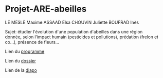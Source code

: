 # Projet-ARE-abeilles

LE MESLE Maxime
ASSAAD Elsa
CHOUVIN Juliette
BOUFRAD Inès


Sujet: étudier l'évolution d'une population d'abeilles dans une région donnée, selon l'impact humain (pesticides et pollutions), prédation (frelon et co...), présence de fleurs...

Lien du [programme](https://github.com/are-mipiA1A2/Projet-ARE-abeilles/blob/master/Simulation%20Abeilles.py)

Lien du [dossier](https://github.com/are-mipiA1A2/Projet-ARE-abeilles/blob/master/Dossier%20ARE.odt)

Lien de la [diapo](https://github.com/are-mipiA1A2/Projet-ARE-abeilles/blob/master/ARE%20DIAPO(1).pptx)
